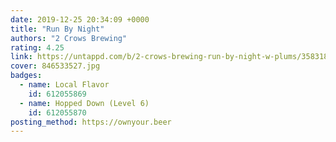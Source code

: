 ```yaml
---
date: 2019-12-25 20:34:09 +0000
title: "Run By Night"
authors: "2 Crows Brewing"
rating: 4.25
link: https://untappd.com/b/2-crows-brewing-run-by-night-w-plums/3583182
cover: 846533527.jpg
badges:
  - name: Local Flavor
    id: 612055869
  - name: Hopped Down (Level 6)
    id: 612055870
posting_method: https://ownyour.beer
---
```

